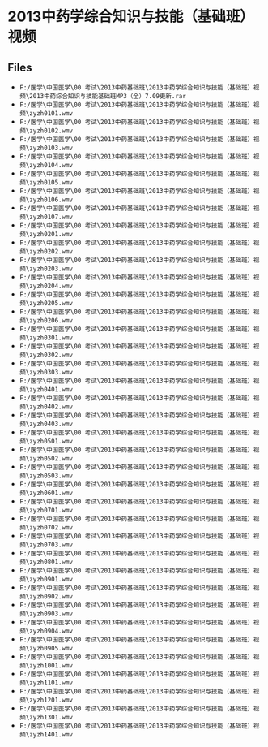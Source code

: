 # 2013中药学综合知识与技能（基础班）视频

## Files

- `F:/医学\中国医学\00 考试\2013中药基础班\2013中药学综合知识与技能（基础班）视频\2013中药综合知识与技能基础班MP3（全）7.09更新.rar`
- `F:/医学\中国医学\00 考试\2013中药基础班\2013中药学综合知识与技能（基础班）视频\zyzh0101.wmv`
- `F:/医学\中国医学\00 考试\2013中药基础班\2013中药学综合知识与技能（基础班）视频\zyzh0102.wmv`
- `F:/医学\中国医学\00 考试\2013中药基础班\2013中药学综合知识与技能（基础班）视频\zyzh0103.wmv`
- `F:/医学\中国医学\00 考试\2013中药基础班\2013中药学综合知识与技能（基础班）视频\zyzh0104.wmv`
- `F:/医学\中国医学\00 考试\2013中药基础班\2013中药学综合知识与技能（基础班）视频\zyzh0105.wmv`
- `F:/医学\中国医学\00 考试\2013中药基础班\2013中药学综合知识与技能（基础班）视频\zyzh0106.wmv`
- `F:/医学\中国医学\00 考试\2013中药基础班\2013中药学综合知识与技能（基础班）视频\zyzh0107.wmv`
- `F:/医学\中国医学\00 考试\2013中药基础班\2013中药学综合知识与技能（基础班）视频\zyzh0201.wmv`
- `F:/医学\中国医学\00 考试\2013中药基础班\2013中药学综合知识与技能（基础班）视频\zyzh0202.wmv`
- `F:/医学\中国医学\00 考试\2013中药基础班\2013中药学综合知识与技能（基础班）视频\zyzh0203.wmv`
- `F:/医学\中国医学\00 考试\2013中药基础班\2013中药学综合知识与技能（基础班）视频\zyzh0204.wmv`
- `F:/医学\中国医学\00 考试\2013中药基础班\2013中药学综合知识与技能（基础班）视频\zyzh0205.wmv`
- `F:/医学\中国医学\00 考试\2013中药基础班\2013中药学综合知识与技能（基础班）视频\zyzh0206.wmv`
- `F:/医学\中国医学\00 考试\2013中药基础班\2013中药学综合知识与技能（基础班）视频\zyzh0301.wmv`
- `F:/医学\中国医学\00 考试\2013中药基础班\2013中药学综合知识与技能（基础班）视频\zyzh0302.wmv`
- `F:/医学\中国医学\00 考试\2013中药基础班\2013中药学综合知识与技能（基础班）视频\zyzh0303.wmv`
- `F:/医学\中国医学\00 考试\2013中药基础班\2013中药学综合知识与技能（基础班）视频\zyzh0401.wmv`
- `F:/医学\中国医学\00 考试\2013中药基础班\2013中药学综合知识与技能（基础班）视频\zyzh0402.wmv`
- `F:/医学\中国医学\00 考试\2013中药基础班\2013中药学综合知识与技能（基础班）视频\zyzh0403.wmv`
- `F:/医学\中国医学\00 考试\2013中药基础班\2013中药学综合知识与技能（基础班）视频\zyzh0501.wmv`
- `F:/医学\中国医学\00 考试\2013中药基础班\2013中药学综合知识与技能（基础班）视频\zyzh0502.wmv`
- `F:/医学\中国医学\00 考试\2013中药基础班\2013中药学综合知识与技能（基础班）视频\zyzh0503.wmv`
- `F:/医学\中国医学\00 考试\2013中药基础班\2013中药学综合知识与技能（基础班）视频\zyzh0601.wmv`
- `F:/医学\中国医学\00 考试\2013中药基础班\2013中药学综合知识与技能（基础班）视频\zyzh0701.wmv`
- `F:/医学\中国医学\00 考试\2013中药基础班\2013中药学综合知识与技能（基础班）视频\zyzh0702.wmv`
- `F:/医学\中国医学\00 考试\2013中药基础班\2013中药学综合知识与技能（基础班）视频\zyzh0703.wmv`
- `F:/医学\中国医学\00 考试\2013中药基础班\2013中药学综合知识与技能（基础班）视频\zyzh0801.wmv`
- `F:/医学\中国医学\00 考试\2013中药基础班\2013中药学综合知识与技能（基础班）视频\zyzh0901.wmv`
- `F:/医学\中国医学\00 考试\2013中药基础班\2013中药学综合知识与技能（基础班）视频\zyzh0902.wmv`
- `F:/医学\中国医学\00 考试\2013中药基础班\2013中药学综合知识与技能（基础班）视频\zyzh0903.wmv`
- `F:/医学\中国医学\00 考试\2013中药基础班\2013中药学综合知识与技能（基础班）视频\zyzh0904.wmv`
- `F:/医学\中国医学\00 考试\2013中药基础班\2013中药学综合知识与技能（基础班）视频\zyzh0905.wmv`
- `F:/医学\中国医学\00 考试\2013中药基础班\2013中药学综合知识与技能（基础班）视频\zyzh1001.wmv`
- `F:/医学\中国医学\00 考试\2013中药基础班\2013中药学综合知识与技能（基础班）视频\zyzh1101.wmv`
- `F:/医学\中国医学\00 考试\2013中药基础班\2013中药学综合知识与技能（基础班）视频\zyzh1201.wmv`
- `F:/医学\中国医学\00 考试\2013中药基础班\2013中药学综合知识与技能（基础班）视频\zyzh1301.wmv`
- `F:/医学\中国医学\00 考试\2013中药基础班\2013中药学综合知识与技能（基础班）视频\zyzh1401.wmv`
